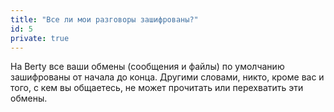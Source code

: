 ```yaml
---
title: "Все ли мои разговоры зашифрованы?"
id: 5
private: true
---
```


На Berty все ваши обмены (сообщения и файлы) по умолчанию зашифрованы от начала до конца. Другими словами, никто, кроме вас и того, с кем вы общаетесь, не может прочитать или перехватить эти обмены. 